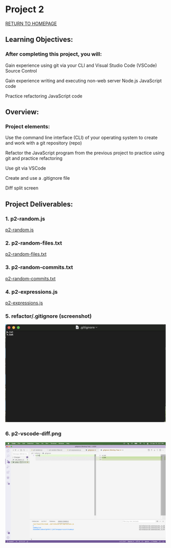# Project 2

[RETURN TO HOMEPAGE](https://sierrabakerr.github.io/)


## Learning Objectives:

### After completing this project, you will:

Gain experience using git via your CLI and Visual Studio Code (VSCode) Source Control

Gain experience writing and executing non-web server Node.js JavaScript code

Practice refactoring JavaScript code


## Overview:

### Project elements:

Use the command line interface (CLI) of your operating system to create and work with a git repository (repo)

Refactor the JavaScript program from the previous project to practice using git and practice refactoring

Use git via VSCode

Create and use a .gitignore file

Diff split screen


## Project Deliverables:

### 1. p2-random.js
[p2-random.js](p2-random.js)

### 2. p2-random-files.txt
[p2-random-files.txt](p2-random-files.txt)

### 3. p2-random-commits.txt
[p2-random-commits.txt](p2-random-commits.txt)

### 4. p2-expressions.js
[p2-expressions.js](p2-expressions.js)

### 5. refactor/.gitignore (screenshot)
![gitignore.png](gitignore.png)

### 6. p2-vscode-diff.png
![p2-vscode-diff.png](p2-vscode-diff.png)



